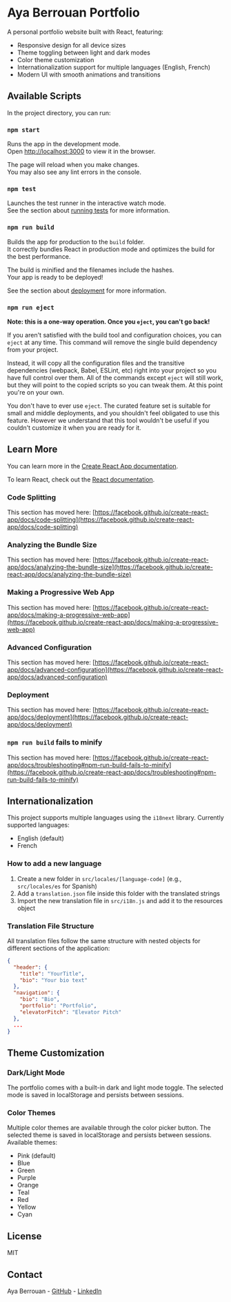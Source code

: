 # Aya Berrouan Portfolio

A personal portfolio website built with React, featuring:

- Responsive design for all device sizes
- Theme toggling between light and dark modes
- Color theme customization
- Internationalization support for multiple languages (English, French)
- Modern UI with smooth animations and transitions

## Available Scripts

In the project directory, you can run:

### `npm start`

Runs the app in the development mode.\
Open [http://localhost:3000](http://localhost:3000) to view it in the browser.

The page will reload when you make changes.\
You may also see any lint errors in the console.

### `npm test`

Launches the test runner in the interactive watch mode.\
See the section about [running tests](https://facebook.github.io/create-react-app/docs/running-tests) for more information.

### `npm run build`

Builds the app for production to the `build` folder.\
It correctly bundles React in production mode and optimizes the build for the best performance.

The build is minified and the filenames include the hashes.\
Your app is ready to be deployed!

See the section about [deployment](https://facebook.github.io/create-react-app/docs/deployment) for more information.

### `npm run eject`

**Note: this is a one-way operation. Once you `eject`, you can't go back!**

If you aren't satisfied with the build tool and configuration choices, you can `eject` at any time. This command will remove the single build dependency from your project.

Instead, it will copy all the configuration files and the transitive dependencies (webpack, Babel, ESLint, etc) right into your project so you have full control over them. All of the commands except `eject` will still work, but they will point to the copied scripts so you can tweak them. At this point you're on your own.

You don't have to ever use `eject`. The curated feature set is suitable for small and middle deployments, and you shouldn't feel obligated to use this feature. However we understand that this tool wouldn't be useful if you couldn't customize it when you are ready for it.

## Learn More

You can learn more in the [Create React App documentation](https://facebook.github.io/create-react-app/docs/getting-started).

To learn React, check out the [React documentation](https://reactjs.org/).

### Code Splitting

This section has moved here: [https://facebook.github.io/create-react-app/docs/code-splitting](https://facebook.github.io/create-react-app/docs/code-splitting)

### Analyzing the Bundle Size

This section has moved here: [https://facebook.github.io/create-react-app/docs/analyzing-the-bundle-size](https://facebook.github.io/create-react-app/docs/analyzing-the-bundle-size)

### Making a Progressive Web App

This section has moved here: [https://facebook.github.io/create-react-app/docs/making-a-progressive-web-app](https://facebook.github.io/create-react-app/docs/making-a-progressive-web-app)

### Advanced Configuration

This section has moved here: [https://facebook.github.io/create-react-app/docs/advanced-configuration](https://facebook.github.io/create-react-app/docs/advanced-configuration)

### Deployment

This section has moved here: [https://facebook.github.io/create-react-app/docs/deployment](https://facebook.github.io/create-react-app/docs/deployment)

### `npm run build` fails to minify

This section has moved here: [https://facebook.github.io/create-react-app/docs/troubleshooting#npm-run-build-fails-to-minify](https://facebook.github.io/create-react-app/docs/troubleshooting#npm-run-build-fails-to-minify)

## Internationalization

This project supports multiple languages using the `i18next` library. Currently supported languages:

- English (default)
- French

### How to add a new language

1. Create a new folder in `src/locales/[language-code]` (e.g., `src/locales/es` for Spanish)
2. Add a `translation.json` file inside this folder with the translated strings
3. Import the new translation file in `src/i18n.js` and add it to the resources object

### Translation File Structure

All translation files follow the same structure with nested objects for different sections of the application:

```json
{
  "header": {
    "title": "YourTitle",
    "bio": "Your bio text"
  },
  "navigation": {
    "bio": "Bio",
    "portfolio": "Portfolio",
    "elevatorPitch": "Elevator Pitch"
  },
  ...
}
```

## Theme Customization

### Dark/Light Mode

The portfolio comes with a built-in dark and light mode toggle. The selected mode is saved in localStorage and persists between sessions.

### Color Themes

Multiple color themes are available through the color picker button. The selected theme is saved in localStorage and persists between sessions. Available themes:

- Pink (default)
- Blue
- Green
- Purple
- Orange
- Teal
- Red
- Yellow
- Cyan

## License

MIT

## Contact

Aya Berrouan - [GitHub](https://github.com/aya-berrouan) - [LinkedIn](https://linkedin.com/in/aya-berrouan)
